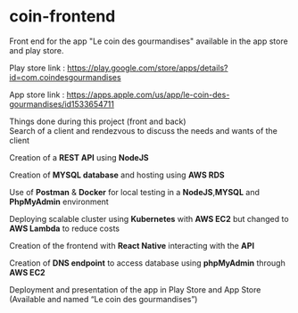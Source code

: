 # coin-frontend

Front end for the app "Le coin des gourmandises" available in the app store and play store.

Play store link : https://play.google.com/store/apps/details?id=com.coindesgourmandises <br/>

App store link : https://apps.apple.com/us/app/le-coin-des-gourmandises/id1533654711<br/>


Things done during this project (front and back)<br/>
  Search of a client and rendezvous to discuss the needs and wants of the client<br/>

  Creation of a **REST API** using **NodeJS**<br/>

  Creation of **MYSQL database** and hosting using **AWS RDS**<br/>

  Use of **Postman** & **Docker** for local testing in a **NodeJS**,**MYSQL** and **PhpMyAdmin** environment<br/>

  Deploying scalable cluster using **Kubernetes** with **AWS EC2** but changed to **AWS Lambda** to reduce costs<br/>

  Creation of the frontend with **React Native** interacting with the **API**<br/>

  Creation of **DNS endpoint** to access database using **phpMyAdmin** through **AWS EC2**<br/>

  Deployment and presentation of the app in Play Store and App Store (Available and named “Le coin des gourmandises”)<br/>
